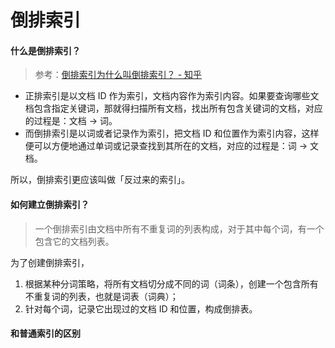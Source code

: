 # 倒排索引

#### 什么是倒排索引？
> 参考：[倒排索引为什么叫倒排索引？ - 知乎](https://www.zhihu.com/question/23202010)

- 正排索引是以文档 ID 作为索引，文档内容作为索引内容。如果要查询哪些文档包含指定关键词，那就得扫描所有文档，找出所有包含关键词的文档，对应的过程是：文档 -> 词。
- 而倒排索引是以词或者记录作为索引，把文档 ID 和位置作为索引内容，这样便可以方便地通过单词或记录查找到其所在的文档，对应的过程是：词 -> 文档。

所以，倒排索引更应该叫做「反过来的索引」。


#### 如何建立倒排索引？
> 一个倒排索引由文档中所有不重复词的列表构成，对于其中每个词，有一个包含它的文档列表。

为了创建倒排索引，
1. 根据某种分词策略，将所有文档切分成不同的词（词条），创建一个包含所有不重复词的列表，也就是词表（词典）；
2. 针对每个词，记录它出现过的文档 ID 和位置，构成倒排表。


#### 和普通索引的区别